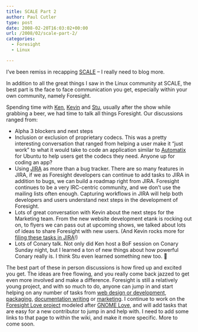 ```yaml
---
title: SCALE Part 2
author: Paul Cutler
type: post
date: 2008-02-20T16:03:02+00:00
url: /2008/02/scale-part-2/
categories:
  - Foresight
  - Linux

---
```

I&#8217;ve been remiss in recapping [SCALE][1] &#8211; I really need to blog more.

In addition to all the great things I saw in the Linux community at SCALE, the best part is the face to face communication you get, especially within your own community, namely Foresight.

Spending time with [Ken][2], [Kevin][3] and [Stu][4], usually after the show while grabbing a beer, we had time to talk all things Foresight. Our discussions ranged from:

  * Alpha 3 blockers and next steps
  * Inclusion or exclusion of proprietary codecs. This was a pretty interesting conversation that ranged from helping a user make it &#8220;just work&#8221; to what it would take to code an application similar to [Automatix][5] for Ubuntu to help users get the codecs they need. Anyone up for coding an app?
  * Using [JIRA][6] as more than a bug tracker. There are so many features in JIRA, if we as Foresight developers can continue to add tasks to JIRA in addition to bugs, we can build a roadmap right from JIRA. Foresight continues to be a very IRC-centric community, and we don&#8217;t use the mailing lists often enough. Capturing workflows in JIRA will help both developers and users understand next steps in the development of Foresight.
  * Lots of great conversation with Kevin about the next steps for the Marketing team. From the new website development etank is rocking out on, to flyers we can pass out at upcoming shows, we talked about lots of ideas to share Foresight with new users. (And Kevin rocks more for [filing these tasks in JIRA][7]!)
  * Lots of Conary talk. Not only did Ken host a BoF session on Conary Sunday night, but I learned a ton of new things about how powerful Conary really is. I think Stu even learned something new too. 🙂

The best part of these in person discussions is how fired up and excited you get. The ideas are free flowing, and you really come back jazzed to get even more involved and make a difference. Foresight is still a relatively young project, and with so much to do, anyone can jump in and start helping on any number of tasks from [web design or development][8], [packaging][9], [documentation writing][10] or [marketing][11]. I continue to work on the [Foresight Love project][12] modeled after [GNOME Love][13], and will add tasks that are easy for a new contributor to jump in and help with. I need to add some links to that page to within the wiki, and make it more specific. More to come soon.

 [1]: http://www.socallinuxexpo.org/
 [2]: http://ken.vandine.org
 [3]: http://www.specialkevin.com/
 [4]: http://blogs.conary.com/index.php/smg
 [5]: http://www.getautomatix.com/
 [6]: http://issues.foresightlinux.org
 [7]: https://wiki.foresightlinux.org/display/marketing/Task+List
 [8]: https://wiki.foresightlinux.org/display/marketing/How+To+Help
 [9]: https://wiki.foresightlinux.org/display/DEV/Foresight+Linux+2.x
 [10]: https://wiki.foresightlinux.org/display/docs/Foresight+Documentation+Team
 [11]: https://wiki.foresightlinux.org/display/marketing/Foresight+Linux+Marketing+Home
 [12]: https://wiki.foresightlinux.org/display/general/Foresight+Love
 [13]: http://live.gnome.org/GnomeLove